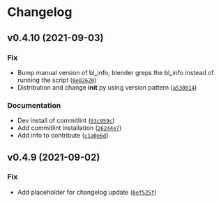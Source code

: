# Changelog

<!--next-version-placeholder-->

## v0.4.10 (2021-09-03)
### Fix
* Bump manual version of bl_info, blender greps the bl_info instead of running the script ([`0e02620`](https://github.com/blendernc/blendernc/commit/0e0262087d844200750ff865664ae764ec7cf4ad))
* Distribution and change __init__.py using version pattern ([`a530014`](https://github.com/blendernc/blendernc/commit/a530014cdc603194fedc2da024953f9ee1fc17e4))

### Documentation
* Dev install of commitlint ([`03c959c`](https://github.com/blendernc/blendernc/commit/03c959cdf35a54049b6e50f8a4125766b4f55e85))
* Add commitlint installation ([`26244e7`](https://github.com/blendernc/blendernc/commit/26244e79b70c918627ebd8cf4577a573d136752d))
* Add info to contribute ([`c1a0e6d`](https://github.com/blendernc/blendernc/commit/c1a0e6da184d75fba054220beab0709a01497974))

## v0.4.9 (2021-09-02)
### Fix
* Add placeholder for changelog update ([`0ef525f`](https://github.com/blendernc/blendernc/commit/0ef525fa2b2acbd48d11ec49855608ad5c83278f))

